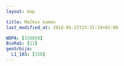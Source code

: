 ```yaml
---
layout: map

title: Mačkov kamen
last_modified_at: 2018-05-21T23:31:19+02:00

WDPA: [328858]
BioRaS: [11]
geoSrbija:
  L1_183: [158]
---
```

